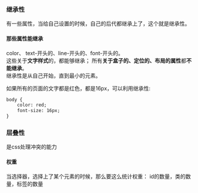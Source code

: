 ### 继承性
有一些属性，当给自己设置的时候，自己的后代都继承上了，这个就是继承性。

#### 那些属性能继承
color、 text-开头的、line-开头的、font-开头的。  
这些关于**文字样式**的，都能够继承； 所有**关于盒子的、定位的、布局的属性**都**不能继承**。  
继承性是从自己开始，直到最小的元素。  

如果所有的页面的文字都是红色，都是16px，可以利用继承性:  

```html
body {
    color: red;
    font-size: 16px;
}
```

### 层叠性
是css处理冲突的能力

#### 权重
当选择器，选择上了某个元素的时候，那么要这么统计权重：
id的数量，类的数量，标签的数量